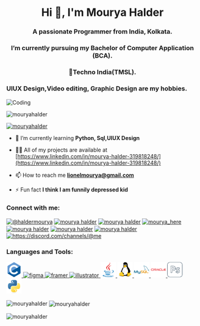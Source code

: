 <h1 align="center">Hi 👋, I'm Mourya Halder</h1>
<h3 align="center">A passionate Programmer from India, Kolkata.</h3>
<h3 align="center">I’m currently pursuing my Bachelor of Computer Application (BCA).</h3>
<h3 align="center">📍Techno India(TMSL).</h3>
<h3 align="left">UIUX Design,Video editing, Graphic Design are my hobbies.</h3><img align="center"alt="Coding" width="400" src="https://user-images.githubusercontent.com/55389276/140866485-8fb1c876-9a8f-4d6a-98dc-08c4981eaf70.gif">

<p align="left"> <img src="https://komarev.com/ghpvc/?username=mouryahalder&label=Profile%20views&color=0e75b6&style=flat" alt="mouryahalder" /> </p>

<p align="left"> <a href="https://github.com/ryo-ma/github-profile-trophy"><img src="https://github-profile-trophy.vercel.app/?username=mouryahalder" alt="mouryahalder" /></a> </p>

- 🌱 I’m currently learning **Python, Sql,UIUX Design**

- 👨‍💻 All of my projects are available at [https://www.linkedin.com/in/mourya-halder-319818248/](https://www.linkedin.com/in/mourya-halder-319818248/)

- 📫 How to reach me **lionelmourya@gmail.com**

- ⚡ Fun fact **I think I am funnily depressed kid**

<h3 align="left">Connect with me:</h3>
<p align="left">
<a href="https://twitter.com/@haldermourya" target="blank"><img align="center" src="https://raw.githubusercontent.com/rahuldkjain/github-profile-readme-generator/master/src/images/icons/Social/twitter.svg" alt="@haldermourya" height="30" width="40" /></a>
<a href="https://linkedin.com/in/mourya halder" target="blank"><img align="center" src="https://raw.githubusercontent.com/rahuldkjain/github-profile-readme-generator/master/src/images/icons/Social/linked-in-alt.svg" alt="mourya halder" height="30" width="40" /></a>
<a href="https://fb.com/mourya halder" target="blank"><img align="center" src="https://raw.githubusercontent.com/rahuldkjain/github-profile-readme-generator/master/src/images/icons/Social/facebook.svg" alt="mourya halder" height="30" width="40" /></a>
<a href="https://instagram.com/mourya_here" target="blank"><img align="center" src="https://raw.githubusercontent.com/rahuldkjain/github-profile-readme-generator/master/src/images/icons/Social/instagram.svg" alt="mourya_here" height="30" width="40" /></a>
<a href="https://dribbble.com/mourya halder" target="blank"><img align="center" src="https://raw.githubusercontent.com/rahuldkjain/github-profile-readme-generator/master/src/images/icons/Social/dribbble.svg" alt="mourya halder" height="30" width="40" /></a>
<a href="https://www.behance.net/mourya halder" target="blank"><img align="center" src="https://raw.githubusercontent.com/rahuldkjain/github-profile-readme-generator/master/src/images/icons/Social/behance.svg" alt="mourya halder" height="30" width="40" /></a>
<a href="https://www.youtube.com/c/mourya halder" target="blank"><img align="center" src="https://raw.githubusercontent.com/rahuldkjain/github-profile-readme-generator/master/src/images/icons/Social/youtube.svg" alt="mourya halder" height="30" width="40" /></a>
<a href="https://discord.gg/https://discord.com/channels/@me" target="blank"><img align="center" src="https://raw.githubusercontent.com/rahuldkjain/github-profile-readme-generator/master/src/images/icons/Social/discord.svg" alt="https://discord.com/channels/@me" height="30" width="40" /></a>
</p>

<h3 align="left">Languages and Tools:</h3>
<p align="left"> <a href="https://www.cprogramming.com/" target="_blank" rel="noreferrer"> <img src="https://raw.githubusercontent.com/devicons/devicon/master/icons/c/c-original.svg" alt="c" width="40" height="40"/> </a> <a href="https://www.figma.com/" target="_blank" rel="noreferrer"> <img src="https://www.vectorlogo.zone/logos/figma/figma-icon.svg" alt="figma" width="40" height="40"/> </a> <a href="https://www.framer.com/" target="_blank" rel="noreferrer"> <img src="https://www.vectorlogo.zone/logos/framer/framer-icon.svg" alt="framer" width="40" height="40"/> </a> <a href="https://www.adobe.com/in/products/illustrator.html" target="_blank" rel="noreferrer"> <img src="https://www.vectorlogo.zone/logos/adobe_illustrator/adobe_illustrator-icon.svg" alt="illustrator" width="40" height="40"/> </a> <a href="https://www.java.com" target="_blank" rel="noreferrer"> <img src="https://raw.githubusercontent.com/devicons/devicon/master/icons/java/java-original.svg" alt="java" width="40" height="40"/> </a> <a href="https://www.linux.org/" target="_blank" rel="noreferrer"> <img src="https://raw.githubusercontent.com/devicons/devicon/master/icons/linux/linux-original.svg" alt="linux" width="40" height="40"/> </a> <a href="https://www.mysql.com/" target="_blank" rel="noreferrer"> <img src="https://raw.githubusercontent.com/devicons/devicon/master/icons/mysql/mysql-original-wordmark.svg" alt="mysql" width="40" height="40"/> </a> <a href="https://www.oracle.com/" target="_blank" rel="noreferrer"> <img src="https://raw.githubusercontent.com/devicons/devicon/master/icons/oracle/oracle-original.svg" alt="oracle" width="40" height="40"/> </a> <a href="https://www.photoshop.com/en" target="_blank" rel="noreferrer"> <img src="https://raw.githubusercontent.com/devicons/devicon/master/icons/photoshop/photoshop-line.svg" alt="photoshop" width="40" height="40"/> </a> <a href="https://www.python.org" target="_blank" rel="noreferrer"> <img src="https://raw.githubusercontent.com/devicons/devicon/master/icons/python/python-original.svg" alt="python" width="40" height="40"/> </a> </p>

<p><img align="left" src="https://github-readme-stats.vercel.app/api/top-langs?username=mouryahalder&show_icons=true&locale=en&layout=compact" alt="mouryahalder" /></p>

<p>&nbsp;<img align="center" src="https://github-readme-stats.vercel.app/api?username=mouryahalder&show_icons=true&locale=en" alt="mouryahalder" /></p>

<p><img align="center" src="https://github-readme-streak-stats.herokuapp.com/?user=mouryahalder&" alt="mouryahalder" /></p>
